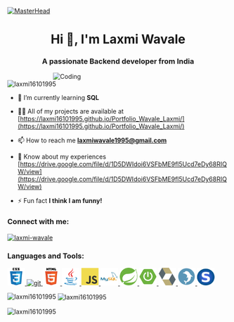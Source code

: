 [![MasterHead](https://blog.monkey.codes/content/images/2015/12/monkey_code_banner.jpg)](https://rishavchanda.io)
<h1 align="center">Hi 👋, I'm Laxmi Wavale</h1>
<h3 align="center">A passionate Backend developer from India</h3>
<img align="right" alt="Coding" width="400" src="https://i.pinimg.com/originals/9d/cb/36/9dcb36579d4518b31451906466dc735d.gif"/>
<p align="left"> <img src="https://komarev.com/ghpvc/?username=laxmi16101995&label=Profile%20views&color=0e75b6&style=flat" alt="laxmi16101995" /> </p>

- 🌱 I’m currently learning **SQL**

- 👨‍💻 All of my projects are available at [https://laxmi16101995.github.io/Portfolio_Wavale_Laxmi/](https://laxmi16101995.github.io/Portfolio_Wavale_Laxmi/)

- 📫 How to reach me **laxmiwavale1995@gmail.com**

- 📄 Know about my experiences [https://drive.google.com/file/d/1D5DWIdoi6VSFbME9fl5Ucd7eDy68RIQW/view](https://drive.google.com/file/d/1D5DWIdoi6VSFbME9fl5Ucd7eDy68RIQW/view)

- ⚡ Fun fact **I think I am funny!**

<h3 align="left">Connect with me:</h3>
<p align="left">
<a href="https://fb.com/laxmi-wavale" target="blank"><img align="center" src="https://raw.githubusercontent.com/rahuldkjain/github-profile-readme-generator/master/src/images/icons/Social/facebook.svg" alt="laxmi-wavale" height="30" width="40" /></a>
</p>

<h3 align="left">Languages and Tools:</h3>
<p align="left">
  <a href="https://www.w3schools.com/css/" target="_blank" rel="noreferrer">
    <img
      src="https://raw.githubusercontent.com/devicons/devicon/master/icons/css3/css3-original-wordmark.svg"
      alt="css3"
      width="40"
      height="40"
    />
  </a>
  <a href="https://git-scm.com/" target="_blank" rel="noreferrer">
    <img
      src="https://www.vectorlogo.zone/logos/git-scm/git-scm-icon.svg"
      alt="git"
      width="40"
      height="40"
    />
  </a>
  <a href="https://www.w3.org/html/" target="_blank" rel="noreferrer">
    <img
      src="https://raw.githubusercontent.com/devicons/devicon/master/icons/html5/html5-original-wordmark.svg"
      alt="html5"
      width="40"
      height="40"
    />
  </a>
  <a href="https://www.java.com" target="_blank" rel="noreferrer">
    <img
      src="https://raw.githubusercontent.com/devicons/devicon/master/icons/java/java-original.svg"
      alt="java"
      width="40"
      height="40"
    />
  </a>
  <a
    href="https://developer.mozilla.org/en-US/docs/Web/JavaScript"
    target="_blank"
    rel="noreferrer"
  >
    <img
      src="https://raw.githubusercontent.com/devicons/devicon/master/icons/javascript/javascript-original.svg"
      alt="javascript"
      width="40"
      height="40"
    />
  </a>
  <a href="https://www.mysql.com/" target="_blank" rel="noreferrer">
    <img
      src="https://raw.githubusercontent.com/devicons/devicon/master/icons/mysql/mysql-original-wordmark.svg"
      alt="mysql"
      width="40"
      height="40"
    />
  </a>
  <a href="https://spring.io/projects/spring-boot" target="_blank" rel="noreferrer">
	<img
	  src="./spring-icon1.svg"
	  alt="spring"
	  width="40"
	  height="40"
	/>
   </a>
  <a href="https://spring.io/projects/spring-boot" target="_blank" rel="noreferrer">
	<img
	  src="./spring-boot-logo.png"
	  alt="spring"
	  width="40"
	  height="40"
	/>
   </a>
   <a href="https://hibernate.org/orm/documentation/6.1/" target="_blank" rel="noreferrer">
	<img
	  src="./hibernate_logo_icon_171004.svg"
	  alt="spring"
	  width="40"
	  height="40"
	/>
   </a>
   <a href="https://dev.mysql.com/doc/" target="_blank" rel="noreferrer">
	<img
	  src="./mysqlworkbench_102952.svg"
	  alt="spring"
	  width="40"
	  height="40"
	/>
   </a>
   <a href="https://docs.oracle.com/javaee/7/tutorial/servlets.htm" target="_blank" rel="noreferrer">
	<img
	  src="./external-content.duckduckgo.com.png"
	  alt="spring"
	  width="40"
	  height="40"
	/>
   </a>
</p>


<p><img align="left" src="https://github-readme-stats.vercel.app/api/top-langs?username=laxmi16101995&show_icons=true&locale=en&layout=compact" alt="laxmi16101995" /></p>

<p>&nbsp;<img align="center" src="https://github-readme-stats.vercel.app/api?username=laxmi16101995&show_icons=true&locale=en" alt="laxmi16101995" /></p>

<p><img align="center" src="https://github-readme-streak-stats.herokuapp.com/?user=laxmi16101995&" alt="laxmi16101995" /></p>

